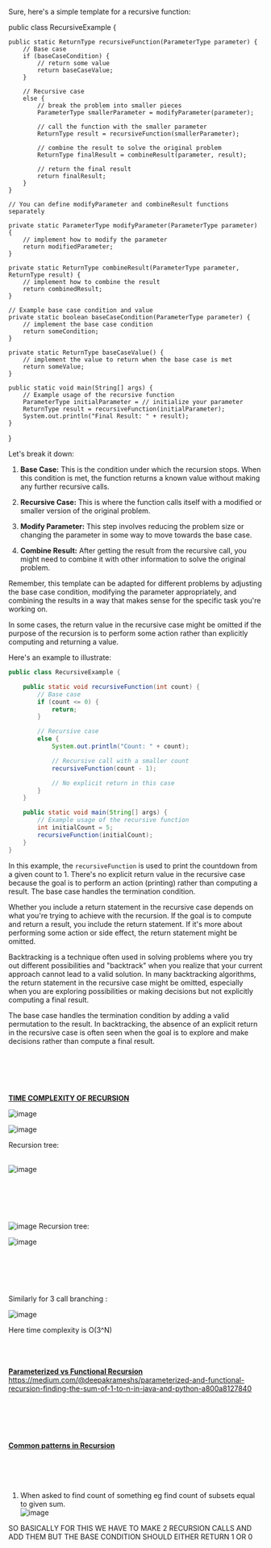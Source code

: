 Sure, here's a simple template for a recursive function:

public class RecursiveExample {

    public static ReturnType recursiveFunction(ParameterType parameter) {
        // Base case
        if (baseCaseCondition) {
            // return some value
            return baseCaseValue;
        }

        // Recursive case
        else {
            // break the problem into smaller pieces
            ParameterType smallerParameter = modifyParameter(parameter);

            // call the function with the smaller parameter
            ReturnType result = recursiveFunction(smallerParameter);

            // combine the result to solve the original problem
            ReturnType finalResult = combineResult(parameter, result);

            // return the final result
            return finalResult;
        }
    }

    // You can define modifyParameter and combineResult functions separately

    private static ParameterType modifyParameter(ParameterType parameter) {
        // implement how to modify the parameter
        return modifiedParameter;
    }

    private static ReturnType combineResult(ParameterType parameter, ReturnType result) {
        // implement how to combine the result
        return combinedResult;
    }

    // Example base case condition and value
    private static boolean baseCaseCondition(ParameterType parameter) {
        // implement the base case condition
        return someCondition;
    }

    private static ReturnType baseCaseValue() {
        // implement the value to return when the base case is met
        return someValue;
    }

    public static void main(String[] args) {
        // Example usage of the recursive function
        ParameterType initialParameter = // initialize your parameter
        ReturnType result = recursiveFunction(initialParameter);
        System.out.println("Final Result: " + result);
    }
}


Let's break it down:

1. **Base Case:** This is the condition under which the recursion stops. When this condition is met, the function returns a known value without making any further recursive calls.

2. **Recursive Case:** This is where the function calls itself with a modified or smaller version of the original problem.

3. **Modify Parameter:** This step involves reducing the problem size or changing the parameter in some way to move towards the base case.

4. **Combine Result:** After getting the result from the recursive call, you might need to combine it with other information to solve the original problem.

Remember, this template can be adapted for different problems by adjusting the base case condition, modifying the parameter appropriately, and combining the results in a way that 
makes sense for the specific task you're working on.


In some cases, the return value in the recursive case might be omitted if the purpose of the recursion is to perform some action rather than explicitly computing and returning a value.

Here's an example to illustrate:

```java
public class RecursiveExample {

    public static void recursiveFunction(int count) {
        // Base case
        if (count <= 0) {
            return;
        }

        // Recursive case
        else {
            System.out.println("Count: " + count);

            // Recursive call with a smaller count
            recursiveFunction(count - 1);

            // No explicit return in this case
        }
    }

    public static void main(String[] args) {
        // Example usage of the recursive function
        int initialCount = 5;
        recursiveFunction(initialCount);
    }
}
```

In this example, the `recursiveFunction` is used to print the countdown from a given count to 1. There's no explicit return value in the recursive case because the goal is to perform an action (printing) rather than computing a result. The base case handles the termination condition.

Whether you include a return statement in the recursive case depends on what you're trying to achieve with the recursion. If the goal is to compute and return a result, you include the return statement. If it's more about performing some action or side effect, the return statement might be omitted.

Backtracking is a technique often used in solving problems where you try out different possibilities and "backtrack" when you realize that your current approach cannot lead to a valid solution. In many backtracking algorithms, the return statement in the recursive case might be omitted, especially when you are exploring possibilities or making decisions but not explicitly computing a final result.

The base case handles the termination condition by adding a valid permutation to the result.
In backtracking, the absence of an explicit return in the recursive case is often seen when the goal is to explore and make decisions rather than compute a final result.

<br />
<br />
<br />
<br />



<ins>**TIME COMPLEXITY OF RECURSION**</ins><br />


![image](https://github.com/gregbg218/DSA/assets/72642906/26adc629-4824-4732-a215-20e59650ca72)

![image](https://github.com/gregbg218/DSA/assets/72642906/ea469996-f145-4aed-af39-7f865c60f3d9)

Recursion tree:<br />
<br />


![image](https://github.com/gregbg218/DSA/assets/72642906/ecef36f3-57a4-471e-8948-027336d79243)

<br />
<br />
<br />
<br />

![image](https://github.com/gregbg218/DSA/assets/72642906/7fe0aee0-a05b-4d22-a4b0-9523ff29d204)
Recursion tree:
<br />

![image](https://github.com/gregbg218/DSA/assets/72642906/7ad95fe0-daac-4ab3-9c21-0b38b1d0abb5)

<br />
<br />
<br />
<br />

Similarly for 3 call branching :
<br />

![image](https://github.com/gregbg218/DSA/assets/72642906/cb81ecbe-6d5b-4a16-b698-c4fb6e9ab5ef)

Here time complexity is O(3^N)
<br />
<br />
<br />
<br />

<ins>**Parameterized vs Functional Recursion**</ins><br />
https://medium.com/@deepakrameshs/parameterized-and-functional-recursion-finding-the-sum-of-1-to-n-in-java-and-python-a800a8127840

<br />
<br />
<br />
<br />

<ins>**Common patterns in Recursion**</ins><br />
<br />
<br />
<br />
<br />
1) When asked to find count of something eg find count of subsets equal to given sum.<br />
![image](https://github.com/gregbg218/DSA/assets/72642906/9a944bea-b6fb-4c32-9cdf-1c0ce6783ab9)

SO BASICALLY FOR THIS WE HAVE TO MAKE 2 RECURSION CALLS AND ADD THEM BUT THE BASE 
CONDITION SHOULD EITHER RETURN 1 OR 0

